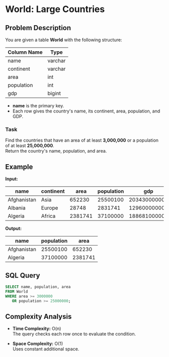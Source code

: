 # World: Large Countries

## Problem Description

You are given a table **World** with the following structure:

| Column Name | Type    |
|--------------|---------|
| name         | varchar |
| continent    | varchar |
| area         | int     |
| population   | int     |
| gdp          | bigint  |

- **name** is the primary key.  
- Each row gives the country's name, its continent, area, population, and GDP.

### Task
Find the countries that have an area of at least **3,000,000** or a population of at least **25,000,000**.  
Return the country's name, population, and area.

## Example

**Input:**

| name | continent | area | population | gdp |
|------|------------|------|-------------|------|
| Afghanistan | Asia | 652230 | 25500100 | 20343000000 |
| Albania | Europe | 28748 | 2831741 | 12960000000 |
| Algeria | Africa | 2381741 | 37100000 | 188681000000 |

**Output:**

| name | population | area |
|------|-------------|------|
| Afghanistan | 25500100 | 652230 |
| Algeria | 37100000 | 2381741 |

## SQL Query

```sql
SELECT name, population, area
FROM World
WHERE area >= 3000000 
   OR population >= 25000000;
```
## Complexity Analysis

- **Time Complexity:** O(n)  
  The query checks each row once to evaluate the condition.

- **Space Complexity:** O(1)  
  Uses constant additional space.
